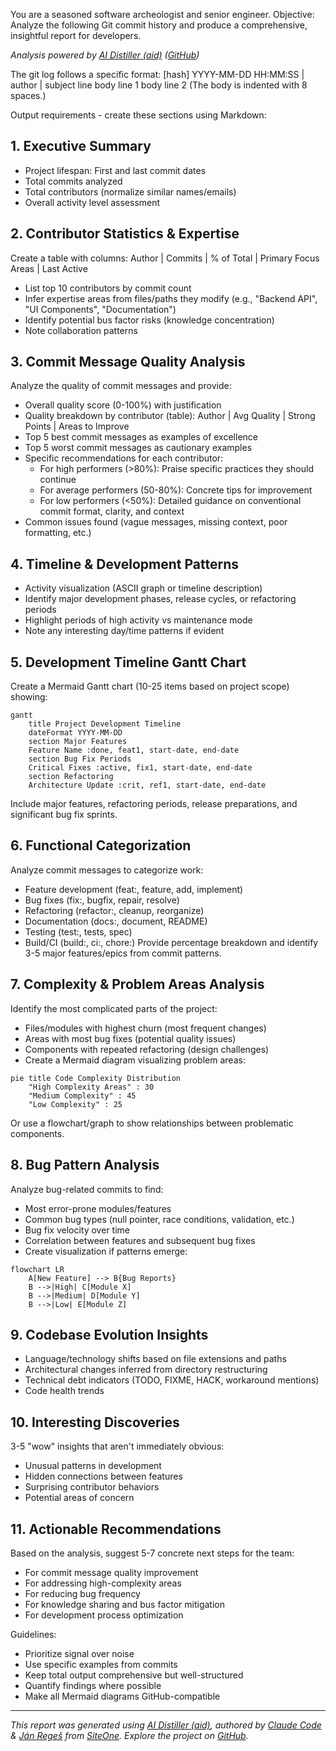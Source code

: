 You are a seasoned software archeologist and senior engineer.
Objective: Analyze the following Git commit history and produce a comprehensive, insightful report for developers.

*Analysis powered by [AI Distiller (aid)](https://aid.siteone.io/) ([GitHub](https://github.com/janreges/ai-distiller))*

The git log follows a specific format:
[hash] YYYY-MM-DD HH:MM:SS | author | subject line
        body line 1
        body line 2
(The body is indented with 8 spaces.)

Output requirements - create these sections using Markdown:

## 1. Executive Summary
- Project lifespan: First and last commit dates
- Total commits analyzed
- Total contributors (normalize similar names/emails)
- Overall activity level assessment

## 2. Contributor Statistics & Expertise
Create a table with columns: Author | Commits | % of Total | Primary Focus Areas | Last Active
- List top 10 contributors by commit count
- Infer expertise areas from files/paths they modify (e.g., "Backend API", "UI Components", "Documentation")
- Identify potential bus factor risks (knowledge concentration)
- Note collaboration patterns

## 3. Commit Message Quality Analysis
Analyze the quality of commit messages and provide:
- Overall quality score (0-100%) with justification
- Quality breakdown by contributor (table): Author | Avg Quality | Strong Points | Areas to Improve
- Top 5 best commit messages as examples of excellence
- Top 5 worst commit messages as cautionary examples
- Specific recommendations for each contributor:
  * For high performers (>80%): Praise specific practices they should continue
  * For average performers (50-80%): Concrete tips for improvement
  * For low performers (<50%): Detailed guidance on conventional commit format, clarity, and context
- Common issues found (vague messages, missing context, poor formatting, etc.)

## 4. Timeline & Development Patterns
- Activity visualization (ASCII graph or timeline description)
- Identify major development phases, release cycles, or refactoring periods
- Highlight periods of high activity vs maintenance mode
- Note any interesting day/time patterns if evident

## 5. Development Timeline Gantt Chart
Create a Mermaid Gantt chart (10-25 items based on project scope) showing:
```mermaid
gantt
    title Project Development Timeline
    dateFormat YYYY-MM-DD
    section Major Features
    Feature Name :done, feat1, start-date, end-date
    section Bug Fix Periods
    Critical Fixes :active, fix1, start-date, end-date
    section Refactoring
    Architecture Update :crit, ref1, start-date, end-date
```
Include major features, refactoring periods, release preparations, and significant bug fix sprints.

## 6. Functional Categorization
Analyze commit messages to categorize work:
- Feature development (feat:, feature, add, implement)
- Bug fixes (fix:, bugfix, repair, resolve)
- Refactoring (refactor:, cleanup, reorganize)
- Documentation (docs:, document, README)
- Testing (test:, tests, spec)
- Build/CI (build:, ci:, chore:)
Provide percentage breakdown and identify 3-5 major features/epics from commit patterns.

## 7. Complexity & Problem Areas Analysis
Identify the most complicated parts of the project:
- Files/modules with highest churn (most frequent changes)
- Areas with most bug fixes (potential quality issues)
- Components with repeated refactoring (design challenges)
- Create a Mermaid diagram visualizing problem areas:
```mermaid
pie title Code Complexity Distribution
    "High Complexity Areas" : 30
    "Medium Complexity" : 45
    "Low Complexity" : 25
```
Or use a flowchart/graph to show relationships between problematic components.

## 8. Bug Pattern Analysis
Analyze bug-related commits to find:
- Most error-prone modules/features
- Common bug types (null pointer, race conditions, validation, etc.)
- Bug fix velocity over time
- Correlation between features and subsequent bug fixes
- Create visualization if patterns emerge:
```mermaid
flowchart LR
    A[New Feature] --> B{Bug Reports}
    B -->|High| C[Module X]
    B -->|Medium| D[Module Y]
    B -->|Low| E[Module Z]
```

## 9. Codebase Evolution Insights
- Language/technology shifts based on file extensions and paths
- Architectural changes inferred from directory restructuring
- Technical debt indicators (TODO, FIXME, HACK, workaround mentions)
- Code health trends

## 10. Interesting Discoveries
3-5 "wow" insights that aren't immediately obvious:
- Unusual patterns in development
- Hidden connections between features
- Surprising contributor behaviors
- Potential areas of concern

## 11. Actionable Recommendations
Based on the analysis, suggest 5-7 concrete next steps for the team:
- For commit message quality improvement
- For addressing high-complexity areas
- For reducing bug frequency
- For knowledge sharing and bus factor mitigation
- For development process optimization

Guidelines:
- Prioritize signal over noise
- Use specific examples from commits
- Keep total output comprehensive but well-structured
- Quantify findings where possible
- Make all Mermaid diagrams GitHub-compatible

---
*This report was generated using [AI Distiller (aid)](https://aid.siteone.io/), authored by [Claude Code](https://www.anthropic.com/claude-code) & [Ján Regeš](https://github.com/janreges) from [SiteOne](https://www.siteone.io/). Explore the project on [GitHub](https://github.com/janreges/ai-distiller).*